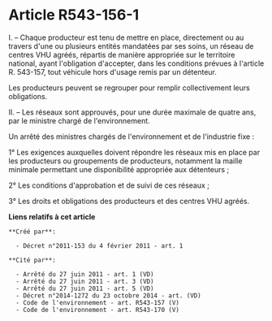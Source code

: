 # Article R543-156-1

I. – Chaque producteur est tenu de mettre en place, directement ou au travers d'une ou plusieurs entités mandatées par ses
soins, un réseau de centres VHU agréés, répartis de manière appropriée sur le territoire national, ayant l'obligation
d'accepter, dans les conditions prévues à l'article R. 543-157, tout véhicule hors d'usage remis par un détenteur.

Les producteurs peuvent se regrouper pour remplir collectivement leurs obligations.

II. – Les réseaux sont approuvés, pour une durée maximale de quatre ans, par le ministre chargé de l'environnement.

Un arrêté des ministres chargés de l'environnement et de l'industrie fixe :

1° Les exigences auxquelles doivent répondre les réseaux mis en place par les producteurs ou groupements de producteurs,
notamment la maille minimale permettant une disponibilité appropriée aux détenteurs ;

2° Les conditions d'approbation et de suivi de ces réseaux ;

3° Les droits et obligations des producteurs et des centres VHU agréés.

**Liens relatifs à cet article**

	**Créé par**:

	  - Décret n°2011-153 du 4 février 2011 - art. 1

	**Cité par**:

	  - Arrêté du 27 juin 2011 - art. 1 (VD)
	  - Arrêté du 27 juin 2011 - art. 3 (VD)
	  - Arrêté du 27 juin 2011 - art. 5 (VD)
	  - Décret n°2014-1272 du 23 octobre 2014 - art. (VD)
	  - Code de l'environnement - art. R543-157 (V)
	  - Code de l'environnement - art. R543-170 (V)
